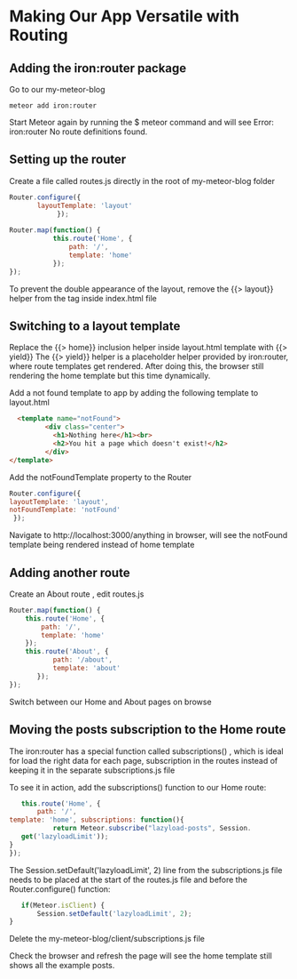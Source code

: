 # Making Our App Versatile with Routing
## Adding the iron:router package
Go to our my-meteor-blog 

    meteor add iron:router
    
Start Meteor again by running the $ meteor command and will  see Error: iron:router
No route definitions found.

## Setting up the router

Create a file called routes.js directly in the root of my-meteor-blog folder 

```js
Router.configure({
       layoutTemplate: 'layout'
            });
            
Router.map(function() {
           this.route('Home', {
               path: '/',
               template: 'home'
           });
});

```
To prevent the double appearance of the layout, remove the {{> layout}} helper 
from the <body> tag inside index.html file

## Switching to a layout template

Replace the {{> home}} inclusion helper inside layout.html template with {{> yield}}
The {{> yield}} helper is a placeholder helper provided by iron:router, where route templates get rendered.
After doing this, the browser still rendering the home template but this time dynamically.

Add a not found template to app by adding the following template to layout.html
```html
  <template name="notFound">
         <div class="center">
           <h1>Nothing here</h1><br>
           <h2>You hit a page which doesn't exist!</h2>
         </div>
</template>

```
Add the notFoundTemplate property to the Router
```js
Router.configure({ 
layoutTemplate: 'layout', 
notFoundTemplate: 'notFound'
 });
```
Navigate to http://localhost:3000/anything in browser, 
will see the notFound template being rendered instead of home template

## Adding another route

Create an About route , edit routes.js
```js
Router.map(function() {
    this.route('Home', {
        path: '/',
        template: 'home'
    });
    this.route('About', {
           path: '/about',
           template: 'about'
       });
});
```
Switch between our Home and About pages on browse

## Moving the posts subscription to the Home route
The iron:router has a special function called subscriptions() , which is ideal for load the right data for each page, subscription in the routes instead of keeping it in the separate subscriptions.js file

To see it in action, add the subscriptions() function to our Home route:

```js
   this.route('Home', {
       path: '/',
template: 'home', subscriptions: function(){
           return Meteor.subscribe("lazyload-posts", Session.
   get('lazyloadLimit'));
}
});
```
The Session.setDefault('lazyloadLimit', 2) line from the subscriptions.js file needs to be placed at the start of the routes.js file and before the Router.configure() function:

```js
   if(Meteor.isClient) {
       Session.setDefault('lazyloadLimit', 2);
}
```
Delete the my-meteor-blog/client/subscriptions.js file

Check the browser and refresh the page will see the home template still shows all the example posts.
